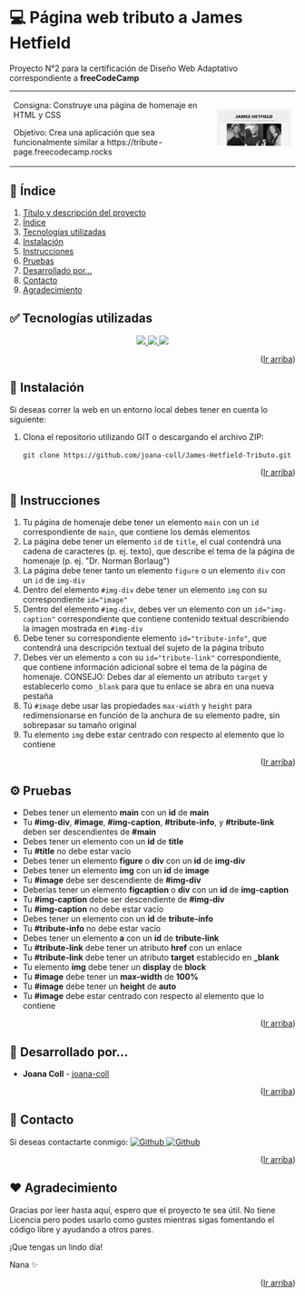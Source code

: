 <!-- TÍTULO Y DESCRIPCIÓN -->
  <a name="ir-arriba"></a>
  # 💻 Página web tributo a James Hetfield

  Proyecto N°2 para la certificación de Diseño Web Adaptativo correspondiente a **freeCodeCamp**
  <div align="center">
    <table>
      <tr>
        <td>
          <p>Consigna: Construye una página de homenaje en HTML y CSS</p>
          <p>Objetivo: Crea una aplicación que sea funcionalmente similar a https://tribute-page.freecodecamp.rocks</p>
        </td>
        <td>
          <img src="https://github.com/jc-projects/freeCodeCamp_Tributo/blob/main/img/imgREADME.gif" width="400px">
        </td>
      </tr>
    </table>
  </div>

<!-- ÍNDICE -->
  <a name="indice"></a>
  ## 📌 Índice
  <ol>
    <li><a href="#ir-arriba">Título y descripción del proyecto</a></li>
    <li><a href="#indice">Índice</a></li>
    <li><a href="#tecnologias">Tecnologías utilizadas</a></li>
    <li><a href="#tecnologias">Instalación</a></li>
    <li><a href="#instrucciones">Instrucciones</a></li>
    <li><a href="#pruebas">Pruebas</a></li>
    <li><a href="#desarrollado">Desarrollado por...</a>
    <li><a href="#contacto">Contacto</a>
    <li><a href="#agradecimiento">Agradecimiento</a>
  </ol>

<!-- TECNOLOGÍAS UTILIZADAS -->
  <a name="tecnologias"></a>
  ## ✅ Tecnologías utilizadas
  <p align="center">
    <a href="https://en.wikipedia.org/wiki/HTML5" target="_blank">
      <img src="https://img.shields.io/badge/html5-%23E34F26.svg?style=for-the-badge&logo=html5&logoColor=white">
    </a>
    <a href="https://www.w3schools.com/css/" target="_blank">
      <img src="https://img.shields.io/badge/css3-%231572B6.svg?style=for-the-badge&logo=css3&logoColor=white">
    </a>
    <a href="https://www.netlify.com" target="_blank">
      <img src="https://img.shields.io/badge/netlify-%23000000.svg?style=for-the-badge&logo=netlify&logoColor=#00C7B7">
    </a>
   </p>
  <p align="right">(<a href="#ir-arriba">Ir arriba</a>)</p>

<!-- INSTALACIÓN -->
  <a name="instalacion"></a>
  ## 🔧 Instalación
  Si deseas correr la web en un entorno local debes tener en cuenta lo siguiente: 
  1. Clona el repositorio utilizando GIT o descargando el archivo ZIP:

      `git clone https://github.com/joana-coll/James-Hetfield-Tributo.git`
  <p align="right">(<a href="#ir-arriba">Ir arriba</a>)</p>
  
<!-- INSTRUCCIONES -->
  <a name="instrucciones"></a>
  ## 🚀 Instrucciones
  1. Tu página de homenaje debe tener un elemento `main` con un `id` correspondiente de `main`, que contiene los demás elementos
  2. La página debe tener un elemento `id` de `title`, el cual contendrá una cadena de caracteres (p. ej. texto), que describe el tema de la página de homenaje (p. ej. "Dr. Norman Borlaug")
  3. La página debe tener tanto un elemento `figure` o un elemento `div` con un `id` de `img-div`
  4. Dentro del elemento `#img-div` debe tener un elemento `img` con su correspondiente `id="image"`
  5. Dentro del elemento `#img-div`, debes ver un elemento con un `id="img-caption"` correspondiente que contiene contenido textual describiendo la imagen mostrada en `#img-div`
  6. Debe tener su correspondiente elemento `id="tribute-info"`, que contendrá una descripción textual del sujeto de la página tributo
  7. Debes ver un elemento `a` con su `id="tribute-link"` correspondiente, que contiene información adicional sobre el tema de la página de homenaje. CONSEJO: Debes dar al elemento un atributo `target` y establecerlo como `_blank` para que tu enlace se abra en una nueva pestaña
  8. Tú `#image` debe usar las propiedades `max-width` y `height` para redimensionarse en función de la anchura de su elemento padre, sin sobrepasar su tamaño original
  9. Tu elemento `img` debe estar centrado con respecto al elemento que lo contiene
  <p align="right">(<a href="#ir-arriba">Ir arriba</a>)</p>
  
<!-- PRUEBAS -->
  <a name="pruebas"></a>
  ## ⚙️ Pruebas
  <ul>
    <li>Debes tener un elemento <b>main</b> con un <b>id</b> de <b>main</b></li>
    <li>Tu <b>#img-div</b>, <b>#image</b>, <b>#img-caption</b>, <b>#tribute-info</b>, y <b>#tribute-link</b> deben ser descendientes de <b>#main</b></li>
    <li>Debes tener un elemento con un <b>id</b> de <b>title</b></li>
    <li>Tu <b>#title</b> no debe estar vacío</li>
    <li>Debes tener un elemento <b>figure</b> o <b>div</b> con un <b>id</b> de <b>img-div</b></li>
    <li>Debes tener un elemento <b>img</b> con un <b>id</b> de <b>image</b></li>
    <li>Tu <b>#image</b> debe ser descendiente de <b>#img-div</b></li>
    <li>Deberías tener un elemento <b>figcaption</b> o <b>div</b> con un <b>id</b> de <b>img-caption</b></li>
    <li>Tu <b>#img-caption</b> debe ser descendiente de <b>#img-div</b></li>
    <li>Tu <b>#img-caption</b> no debe estar vacío</li>
    <li>Debes tener un elemento con un <b>id</b> de <b>tribute-info</b></li>
    <li>Tu <b>#tribute-info</b> no debe estar vacío</li>
    <li>Debes tener un elemento <b>a</b> con un <b>id</b> de <b>tribute-link</b></li>
    <li>Tu <b>#tribute-link</b> debe tener un atributo <b>href</b> con un enlace</li>
    <li>Tu <b>#tribute-link</b> debe tener un atributo <b>target</b> establecido en <b>_blank</b></li>
    <li>Tu elemento <b>img</b> debe tener un <b>display</b> de <b>block</b></li>
    <li>Tu <b>#image</b> debe tener un <b>max-width</b> de <b>100%</b></li>
    <li>Tu <b>#image</b> debe tener un <b>height</b> de <b>auto</b></li>
    <li>Tu <b>#image</b> debe estar centrado con respecto al elemento que lo contiene</li>
  </ul>
  <p align="right">(<a href="#ir-arriba">Ir arriba</a>)</p>
  
<!-- DESARROLLADO POR -->
  <a name="desarrollado"></a>
  ## 💁 Desarrollado por...
  * **Joana Coll** - [joana-coll](https://github.com/joana-coll)
  
  <p align="right">(<a href="#ir-arriba">Ir arriba</a>)</p>
  
<!-- CONTACTO -->
  <a name="contacto"></a>
  ## 📩 Contacto
  Si deseas contactarte conmigo:
  <a href="https://ar.linkedin.com/in/joana-coll" target="_blank">
  <img src="https://raw.githubusercontent.com/joana-coll/joana-coll/1ce466f12c925e1e39ab93b44ff985f102c9aed8/icons/linkedin.svg" alt="Github" height="30" />
  </a>
  <a href="mailto:colljoana@gmail.com" target="_blank">
  <img src="https://raw.githubusercontent.com/joana-coll/joana-coll/1ce466f12c925e1e39ab93b44ff985f102c9aed8/icons/envelope-solid.svg" alt="Github" height="30" />
  </a>
  <p align="right">(<a href="#ir-arriba">Ir arriba</a>)</p>

<!-- AGRADECIMIENTO -->
  <a name="agradecimiento"></a>
  ## ❤️ Agradecimiento
  Gracias por leer hasta aquí, espero que el proyecto te sea útil. No tiene Licencia pero podes usarlo como gustes mientras sigas fomentando el código libre y ayudando a otros pares. 
  
  ¡Que tengas un lindo día!
  
  Nana ✨
  <p align="right">(<a href="#ir-arriba">Ir arriba</a>)</p>
  
